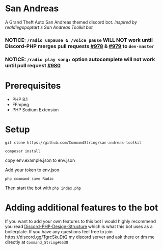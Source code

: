 # San Andreas
A Grand Theft Auto San Andreas themed discord bot. *Inspired by realdiegopoptart's San Andreas Toolkit bot*

### NOTICE: `/radio unpause & /voice pause` **WILL NOT** work until Discord-PHP merges pull requests [#978](https://github.com/discord-php/DiscordPHP/pull/978) & [#979](https://github.com/discord-php/DiscordPHP/pull/979) to `dev-master`

### NOTICE: `/radio play song:` option autocomplete will not work until pull request [#980](https://github.com/discord-php/DiscordPHP/pull/980)

# Prerequisites #

* PHP 8.1
* FFmpeg
* PHP Sodium Extension

# Setup

`git clone https://github.com/CommandString/san-andreas-toolkit`

`composer install`

copy env.example.json to env.json

Add your token to env.json

`php command save Radio`

Then start the bot with `php index.php`

# Adding additional features to the bot

If you want to add your own features to this bot I would highly recommend you read [Discord-PHP-Design-Structure](https://github.com/CommandString/DiscordPHP-Design-Structure) which is what this bot uses as a boilerplate. If you have any questions feel free to join https://discord.gg/TgrcSkuDtQ my discord server and ask there or dm me directly at `Command_String#6538`
